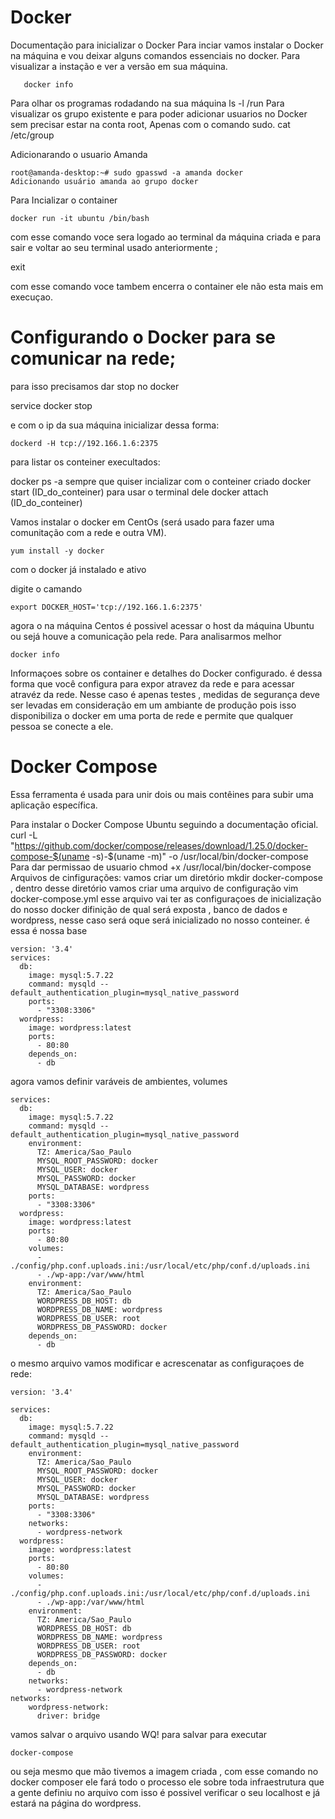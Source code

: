 # Docker

Documentação para inicializar o Docker
Para inciar vamos instalar o Docker na máquina e vou deixar alguns comandos essenciais no docker.
Para visualizar a instação e ver a versão em sua máquina.

```docker -v
   docker info
```
Para olhar os programas rodadando na sua máquina
 ls -l /run
 Para visualizar os grupo existente e para poder adicionar usuarios no Docker sem precisar estar na conta root, Apenas com o comando sudo.
cat /etc/group

Adicionarando o usuario Amanda 
```
root@amanda-desktop:~# sudo gpasswd -a amanda docker
Adicionando usuário amanda ao grupo docker
```
Para Incializar o container 
```
docker run -it ubuntu /bin/bash
```
com esse comando voce sera logado ao terminal da máquina criada e para sair 
e voltar ao seu terminal usado anteriormente ;

 exit

com esse comando voce tambem encerra o container ele não esta mais em execuçao.


<h1>Configurando o Docker para se comunicar na rede; </h1>
para isso precisamos dar stop no docker 

service docker stop

e com o ip da sua máquina inicializar dessa forma:
```
dockerd -H tcp://192.166.1.6:2375
```
para listar os conteiner execultados:

docker ps -a
sempre que quiser incializar com o conteiner criado
docker start (ID_do_conteiner)
para usar o terminal dele
docker attach (ID_do_conteiner)



Vamos instalar o docker em CentOs (será usado para fazer uma comunitação com a rede e outra VM).
```
yum install -y docker

```
com o docker já instalado e ativo 

digite o camando 
```
export DOCKER_HOST='tcp://192.166.1.6:2375'
```
agora o na máquina Centos é possivel acessar o host da máquina Ubuntu
ou sejá houve a comunicação pela rede.
Para analisarmos melhor 
```
docker info
```
Informaçoes sobre os container e detalhes do Docker configurado. é dessa forma que você configura para expor atravez da rede e para acessar atravéz da rede.
Nesse caso é apenas testes , medidas de segurança deve ser levadas em consideração em um ambiante de produção pois isso disponibiliza o docker em uma porta de rede e permite que qualquer pessoa se conecte a ele.

# Docker Compose
Essa ferramenta é usada para unir dois ou mais contêines para subir uma aplicação específica. 

Para instalar o Docker Compose Ubuntu seguindo a documentação oficial.
curl -L "https://github.com/docker/compose/releases/download/1.25.0/docker-compose-$(uname -s)-$(uname -m)" -o /usr/local/bin/docker-compose
Para dar permissao de usuario
chmod +x /usr/local/bin/docker-compose
Arquivos de cinfigurações:
vamos criar um diretório mkdir docker-compose , dentro desse diretório vamos criar uma arquivo de configuração
vim docker-compose.yml
esse arquivo vai ter as configuraçoes de inicialização do nosso docker 
difinição de qual será exposta , banco de dados e wordpress, nesse caso será oque será inicializado no nosso conteiner.
é essa é nossa base
```
version: '3.4'
services:
  db:
    image: mysql:5.7.22
    command: mysqld --default_authentication_plugin=mysql_native_password
    ports:
      - "3308:3306"      
  wordpress:
    image: wordpress:latest
    ports:
      - 80:80
    depends_on:
      - db
```
agora vamos definir varáveis de ambientes, volumes
```
services:
  db:
    image: mysql:5.7.22
    command: mysqld --default_authentication_plugin=mysql_native_password
    environment:
      TZ: America/Sao_Paulo
      MYSQL_ROOT_PASSWORD: docker
      MYSQL_USER: docker
      MYSQL_PASSWORD: docker
      MYSQL_DATABASE: wordpress
    ports:
      - "3308:3306"
  wordpress:
    image: wordpress:latest
    ports:
      - 80:80
    volumes:
      - ./config/php.conf.uploads.ini:/usr/local/etc/php/conf.d/uploads.ini
      - ./wp-app:/var/www/html
    environment:
      TZ: America/Sao_Paulo
      WORDPRESS_DB_HOST: db
      WORDPRESS_DB_NAME: wordpress
      WORDPRESS_DB_USER: root
      WORDPRESS_DB_PASSWORD: docker
    depends_on:
      - db
```
o mesmo arquivo vamos modificar e acrescenatar as configuraçoes de rede:
```
version: '3.4'

services:
  db:
    image: mysql:5.7.22
    command: mysqld --default_authentication_plugin=mysql_native_password
    environment:
      TZ: America/Sao_Paulo
      MYSQL_ROOT_PASSWORD: docker
      MYSQL_USER: docker
      MYSQL_PASSWORD: docker
      MYSQL_DATABASE: wordpress
    ports:
      - "3308:3306"
    networks:
      - wordpress-network
  wordpress:
    image: wordpress:latest
    ports:
      - 80:80
    volumes:
      - ./config/php.conf.uploads.ini:/usr/local/etc/php/conf.d/uploads.ini
      - ./wp-app:/var/www/html
    environment:
      TZ: America/Sao_Paulo
      WORDPRESS_DB_HOST: db
      WORDPRESS_DB_NAME: wordpress
      WORDPRESS_DB_USER: root
      WORDPRESS_DB_PASSWORD: docker
    depends_on:
      - db
    networks:
      - wordpress-network
networks:
    wordpress-network:
      driver: bridge
```
vamos salvar o arquivo usando WQ! para salvar
para executar 
```
docker-compose
```
ou seja mesmo que mão tivemos a imagem criada , com esse comando no docker composer ele fará todo o processo ele sobre toda infraestrutura que a gente definiu no arquivo com isso é possivel verificar o seu localhost e já estará na página do wordpress.



 
